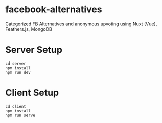 # facebook-alternatives
Categorized FB Alternatives and anonymous upvoting using Nuxt (Vue), Feathers.js, MongoDB

# Server Setup

~~~~
cd server
npm install
npm run dev
~~~~

# Client Setup

~~~~
cd client
npm install
npm run serve
~~~~
